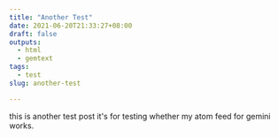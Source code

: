 ```yaml
---
title: "Another Test"
date: 2021-06-20T21:33:27+08:00
draft: false
outputs:
  - html
  - gemtext
tags:
  - test
slug: another-test

---
```


this is another test post
it's for testing whether my atom feed for gemini works.
